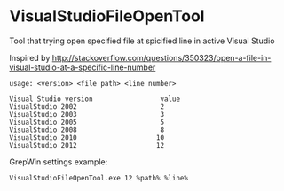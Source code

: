 VisualStudioFileOpenTool
========================

Tool that trying open specified file at spicified line in active Visual Studio

Inspired by http://stackoverflow.com/questions/350323/open-a-file-in-visual-studio-at-a-specific-line-number

	usage: <version> <file path> <line number> 

	Visual Studio version                 value 
	VisualStudio 2002                     2 
	VisualStudio 2003                     3 
	VisualStudio 2005                     5 
	VisualStudio 2008                     8 
	VisualStudio 2010                    10 
	VisualStudio 2012                    12 


GrepWin settings example:

	VisualStudioFileOpenTool.exe 12 %path% %line%